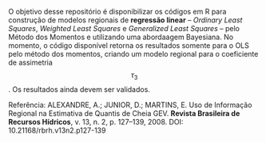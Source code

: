 O objetivo desse repositório é disponibilizar os códigos em R para construção de modelos regionais de **regressão linear** – *Ordinary Least Squares*, *Weighted Least Squares* e *Generalized Least Squares* – pelo Método dos Momentos e utilizando uma abordaagem Bayesiana.
No momento, o código disponível retorna os resultados somente para o OLS pelo método dos momentos, criando um modelo regional para o coeficiente de assimetria $$\tau_3$$. Os resultados ainda devem ser validados.

Referência:
ALEXANDRE, A.; JUNIOR, D.; MARTINS, E. Uso de Informação Regional na Estimativa de Quantis de Cheia GEV. **Revista Brasileira de Recursos Hídricos**, v. 13, n. 2, p. 127–139, 2008. DOI: 10.21168/rbrh.v13n2.p127-139
